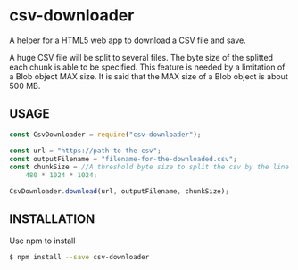 csv-downloader
==============

A helper for a HTML5 web app to download a CSV file and save.

A huge CSV file will be split to several files.
The byte size of the splitted each chunk is able to be specified.
This feature is needed by a limitation of a Blob object MAX size.
It is said that the MAX size of a Blob object is about 500 MB.

## USAGE

```javascript
const CsvDownloader = require("csv-downloader");

const url = "https://path-to-the-csv";
const outputFilename = "filename-for-the-downloaded.csv";
const chunkSize = //A threshold byte size to split the csv by the line
    480 * 1024 * 1024;

CsvDownloader.download(url, outputFilename, chunkSize);
```

## INSTALLATION

Use npm to install

```bash
$ npm install --save csv-downloader
```